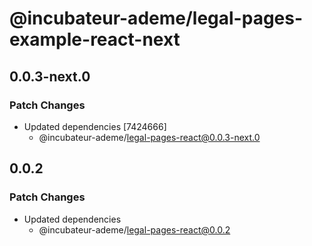 # @incubateur-ademe/legal-pages-example-react-next

## 0.0.3-next.0

### Patch Changes

- Updated dependencies [7424666]
  - @incubateur-ademe/legal-pages-react@0.0.3-next.0

## 0.0.2

### Patch Changes

- Updated dependencies
  - @incubateur-ademe/legal-pages-react@0.0.2

